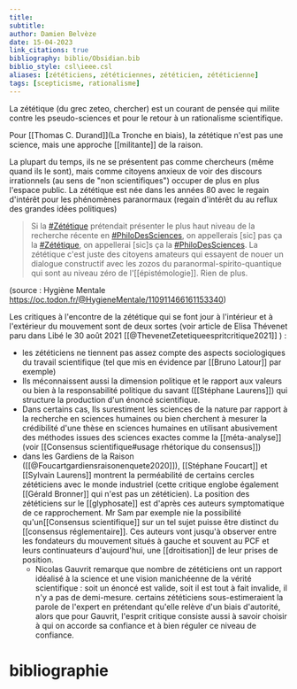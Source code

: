 ```yaml
---
title: 
subtitle:
author: Damien Belvèze
date: 15-04-2023
link_citations: true
bibliography: biblio/Obsidian.bib
biblio_style: csl\ieee.csl
aliases: [zététiciens, zététiciennes, zététicien, zététicienne]
tags: [scepticisme, rationalisme]
---
```


La zététique (du grec zeteo, chercher) est un courant de pensée qui milite contre les pseudo-sciences et pour le retour à un rationalisme scientifique. 

Pour [[Thomas C. Durand]](La Tronche en biais), la zététique n'est pas une science, mais une approche [[militante]] de la raison.

La plupart du temps, ils ne se présentent pas comme chercheurs (même quand ils le sont), mais comme citoyens anxieux de voir des discours irrationnels (au sens de "non scientifiques") occuper de plus en plus l'espace public. La zététique est née dans les années 80 avec le regain d'intérêt pour les phénomènes paranormaux (regain d'intérêt du au reflux des grandes idées politiques)

> Si la [#Zététique](https://mamot.fr/tags/Zététique) prétendait présenter le plus haut niveau de la recherche récente en [#PhiloDesSciences](https://mamot.fr/tags/PhiloDesSciences), on appellerais  \[sic] pas ça la [#Zététique](https://mamot.fr/tags/Zététique), on appellerai \[sic]s ça la [#PhiloDesSciences](https://mamot.fr/tags/PhiloDesSciences).
>La zététique c'est juste des citoyens amateurs qui essayent de nouer un dialogue constructif avec les zozos du paranormal-spirito-quantique qui sont au niveau zéro de l'[[épistémologie]].
>Rien de plus.

(source : Hygiène Mentale https://oc.todon.fr/@HygieneMentale/110911466161153340)

Les critiques à l'encontre de la zététique qui se font jour à l'intérieur et à l'extérieur du mouvement sont de deux sortes (voir article de Elisa Thévenet paru dans Libé le 30 août 2021 [[@ThevenetZetetiqueespritcritique2021]] ) : 

- les zététiciens ne tiennent pas assez compte des aspects sociologiques du travail scientifique (tel que mis en évidence par [[Bruno Latour]] par exemple)
- Ils méconnaissent aussi la dimension politique et le rapport aux valeurs ou bien à la responsabilité politique du savant ([[Stéphane Laurens]]) qui structure la production d'un énoncé scientifique. 
- Dans certains cas, Ils surestiment les sciences de la nature par rapport à la recherche en sciences humaines ou bien cherchent à mesurer la crédibilité d'une thèse en sciences humaines en utilisant abusivement des méthodes issues des sciences exactes comme la [[méta-analyse]] (voir [[Consensus scientifique#usage rhétorique du consensus]])
- dans les Gardiens de la Raison ([[@Foucartgardiensraisonenquete2020]]), [[Stéphane Foucart]] et [[Sylvain Laurens]] montrent la perméabilité de certains cercles zététiciens avec le monde industriel (cette critique englobe également [[Gérald Bronner]] qui n'est pas un zététicien). La position des zététiciens sur le [[glyphosate]] est d'après ces auteurs symptomatique de ce rapprochement.  Mr Sam par exemple nie la possibilité qu'un[[Consensus scientifique]] sur un tel sujet puisse être distinct du [[consensus réglementaire]].  Ces auteurs vont jusqu'à observer entre les fondateurs du mouvement situés à gauche et souvent au PCF et leurs continuateurs d'aujourd'hui, une [[droitisation]] de leur prises de position.
  - Nicolas Gauvrit remarque que nombre de zététiciens ont un rapport idéalisé à la science et une vision manichéenne de la vérité scientifique : soit un énoncé est valide, soit il est tout à fait invalide, il n'y a pas de demi-mesure. certains zététiciens sous-estimeraient la parole de l'expert en prétendant qu'elle relève d'un biais d'autorité, alors que pour Gauvrit, l'esprit critique consiste aussi à savoir choisir à qui on accorde sa confiance et à bien réguler ce niveau de confiance. 




# bibliographie

